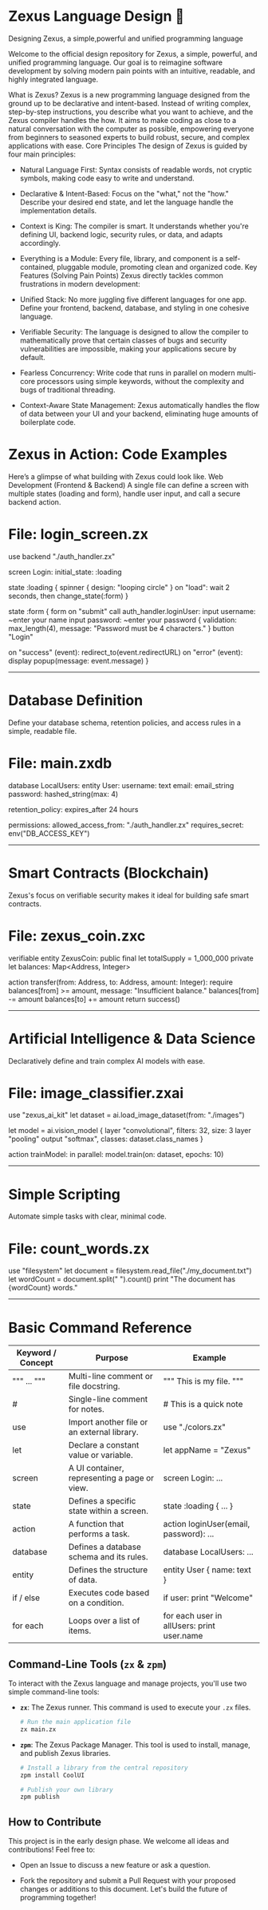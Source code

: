 # Zexus Language Design 🚀

Designing Zexus, a simple,powerful and unified programming language 

Welcome to the official design repository for Zexus, a simple, powerful, and unified programming language. Our goal is to reimagine software development by solving modern pain points with an intuitive, readable, and highly integrated language.

What is Zexus?
Zexus is a new programming language designed from the ground up to be declarative and intent-based. Instead of writing complex, step-by-step instructions, you describe what you want to achieve, and the Zexus compiler handles the how. It aims to make coding as close to a natural conversation with the computer as possible, empowering everyone from beginners to seasoned experts to build robust, secure, and complex applications with ease.
Core Principles
The design of Zexus is guided by four main principles:
 * Natural Language First: Syntax consists of readable words, not cryptic symbols, making code easy to write and understand.
 * Declarative & Intent-Based: Focus on the "what," not the "how." Describe your desired end state, and let the language handle the implementation details.
 * Context is King: The compiler is smart. It understands whether you're defining UI, backend logic, security rules, or data, and adapts accordingly.
 * Everything is a Module: Every file, library, and component is a self-contained, pluggable module, promoting clean and organized code.
Key Features (Solving Pain Points)
Zexus directly tackles common frustrations in modern development:
 * Unified Stack: No more juggling five different languages for one app. Define your frontend, backend, database, and styling in one cohesive language.
   
 * Verifiable Security: The language is designed to allow the compiler to mathematically prove that certain classes of bugs and security vulnerabilities are impossible, making your applications secure by default.
   
 * Fearless Concurrency: Write code that runs in parallel on modern multi-core processors using simple keywords, without the complexity and bugs of traditional threading.
   
 * Context-Aware State Management: Zexus automatically handles the flow of data between your UI and your backend, eliminating huge amounts of boilerplate code.
   
# Zexus in Action: Code Examples
Here’s a glimpse of what building with Zexus could look like.
Web Development (Frontend & Backend)
A single file can define a screen with multiple states (loading and form), handle user input, and call a secure backend action.
# File: login_screen.zx

use backend "./auth_handler.zx"

screen Login:
 initial_state: :loading
  
  state :loading {
    spinner { design: "looping circle" }
    on "load": wait 2 seconds, then change_state(:form)
  }
  
  state :form {
    form on "submit" call auth_handler.loginUser:
      input username: ~enter your name
      input password: ~enter your password {
        validation: max_length(4), message: "Password must be 4 characters."
      }
      button "Login"
      
   on "success" (event): redirect_to(event.redirectURL)
   on "error" (event): display popup(message: event.message)
  }
  
  ------------------

# Database Definition
Define your database schema, retention policies, and access rules in a simple, readable file.
# File: main.zxdb

database LocalUsers:
  entity User:
    username: text
    email: email_string
    password: hashed_string(max: 4)

  retention_policy: expires_after 24 hours
  
  permissions:
    allowed_access_from: "./auth_handler.zx"
    requires_secret: env("DB_ACCESS_KEY")

   -------------------

# Smart Contracts (Blockchain)
Zexus's focus on verifiable security makes it ideal for building safe smart contracts.
# File: zexus_coin.zxc

verifiable entity ZexusCoin:
  public final let totalSupply = 1_000_000
  private let balances: Map<Address, Integer>

  action transfer(from: Address, to: Address, amount: Integer):
    require balances[from] >= amount, message: "Insufficient balance."
    balances[from] -= amount
    balances[to] += amount
    return success()
    
   --------------------

# Artificial Intelligence & Data Science
Declaratively define and train complex AI models with ease.
# File: image_classifier.zxai

use "zexus_ai_kit"
let dataset = ai.load_image_dataset(from: "./images")

let model = ai.vision_model {
  layer "convolutional", filters: 32, size: 3
  layer "pooling"
  output "softmax", classes: dataset.class_names
}

action trainModel:
  in parallel: model.train(on: dataset, epochs: 10)

 ----------------

# Simple Scripting
Automate simple tasks with clear, minimal code.
# File: count_words.zx

use "filesystem"
let document = filesystem.read_file("./my_document.txt")
let wordCount = document.split(" ").count()
print "The document has {wordCount} words."

------------

# Basic Command Reference
| Keyword / Concept | Purpose | Example |
|---|---|---|
| """ ... """ | Multi-line comment or file docstring. | """ This is my file. """ |
| # | Single-line comment for notes. | # This is a quick note |
| use | Import another file or an external library. | use "./colors.zx" |
| let | Declare a constant value or variable. | let appName = "Zexus" |
| screen | A UI container, representing a page or view. | screen Login: ... |
| state | Defines a specific state within a screen. | state :loading { ... } |
| action | A function that performs a task. | action loginUser(email, password): ... |
| database | Defines a database schema and its rules. | database LocalUsers: ... |
| entity | Defines the structure of data. | entity User { name: text } |
| if / else | Executes code based on a condition. | if user: print "Welcome" |
| for each | Loops over a list of items. | for each user in allUsers: print user.name |

## Command-Line Tools (`zx` & `zpm`)

To interact with the Zexus language and manage projects, you'll use two simple command-line tools:

* **`zx`**: The Zexus runner. This command is used to execute your `.zx` files.
    ```bash
    # Run the main application file
    zx main.zx
    ```
* **`zpm`**: The Zexus Package Manager. This tool is used to install, manage, and publish Zexus libraries.
    ```bash
    # Install a library from the central repository
    zpm install CoolUI

    # Publish your own library
    zpm publish
    ```
    

## How to Contribute
This project is in the early design phase. We welcome all ideas and contributions! Feel free to:
 * Open an Issue to discuss a new feature or ask a question.
   
 * Fork the repository and submit a Pull Request with your proposed changes or additions to this document.
Let's build the future of programming together!
